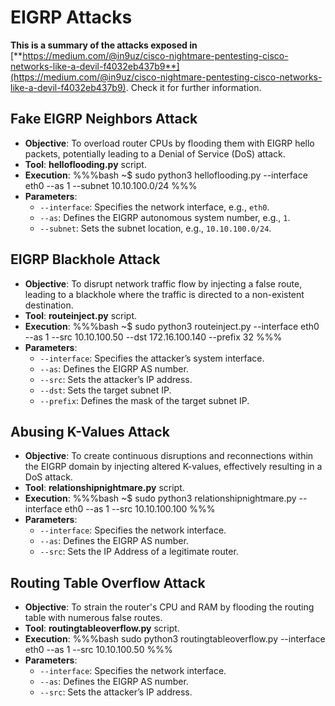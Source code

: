 # EIGRP Attacks





**This is a summary of the attacks exposed in** [**https://medium.com/@in9uz/cisco-nightmare-pentesting-cisco-networks-like-a-devil-f4032eb437b9**](https://medium.com/@in9uz/cisco-nightmare-pentesting-cisco-networks-like-a-devil-f4032eb437b9). Check it for further information.

## **Fake EIGRP Neighbors Attack**
    
- **Objective**: To overload router CPUs by flooding them with EIGRP hello packets, potentially leading to a Denial of Service (DoS) attack.
- **Tool**: **helloflooding.py** script.
- **Execution**:
    %%%bash
    ~$ sudo python3 helloflooding.py --interface eth0 --as 1 --subnet 10.10.100.0/24
    %%%
- **Parameters**:
    - `--interface`: Specifies the network interface, e.g., `eth0`.
    - `--as`: Defines the EIGRP autonomous system number, e.g., `1`.
    - `--subnet`: Sets the subnet location, e.g., `10.10.100.0/24`.

## **EIGRP Blackhole Attack**

- **Objective**: To disrupt network traffic flow by injecting a false route, leading to a blackhole where the traffic is directed to a non-existent destination.
- **Tool**: **routeinject.py** script.
- **Execution**:
    %%%bash
    ~$ sudo python3 routeinject.py --interface eth0 --as 1 --src 10.10.100.50 --dst 172.16.100.140 --prefix 32
    %%%
- **Parameters**:
    - `--interface`: Specifies the attacker’s system interface.
    - `--as`: Defines the EIGRP AS number.
    - `--src`: Sets the attacker’s IP address.
    - `--dst`: Sets the target subnet IP.
    - `--prefix`: Defines the mask of the target subnet IP.

## **Abusing K-Values Attack**

- **Objective**: To create continuous disruptions and reconnections within the EIGRP domain by injecting altered K-values, effectively resulting in a DoS attack.
- **Tool**: **relationshipnightmare.py** script.
- **Execution**:
    %%%bash
    ~$ sudo python3 relationshipnightmare.py --interface eth0 --as 1 --src 10.10.100.100
    %%%
- **Parameters**:
    - `--interface`: Specifies the network interface.
    - `--as`: Defines the EIGRP AS number.
    - `--src`: Sets the IP Address of a legitimate router.

## **Routing Table Overflow Attack**

- **Objective**: To strain the router's CPU and RAM by flooding the routing table with numerous false routes.
- **Tool**: **routingtableoverflow.py** script.
- **Execution**:
    %%%bash
    sudo python3 routingtableoverflow.py --interface eth0 --as 1 --src 10.10.100.50
    %%%
- **Parameters**:
    - `--interface`: Specifies the network interface.
    - `--as`: Defines the EIGRP AS number.
    - `--src`: Sets the attacker’s IP address.





